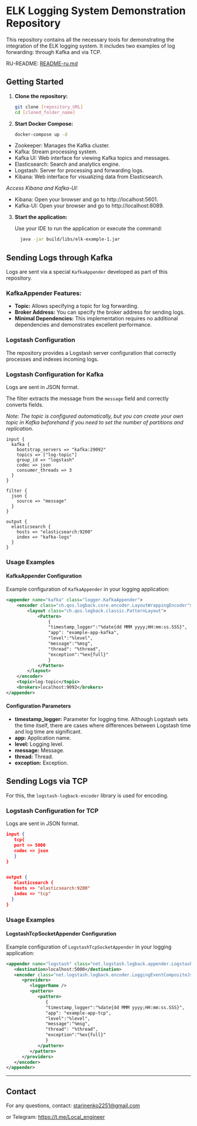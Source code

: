 # ELK Logging System Demonstration Repository

This repository contains all the necessary tools for demonstrating the integration of the ELK logging system. It includes two examples of log forwarding: through Kafka and via TCP.

RU-README: [README-ru.md](README-ru.md)
## Getting Started

1. **Clone the repository:**
   ```bash
   git clone [repository_URL]
   cd [cloned_folder_name]
   ```

2. **Start Docker Compose:**
   ```bash
   docker-compose up -d
   ```
* Zookeeper: Manages the Kafka cluster.
* Kafka: Stream processing system.
* Kafka UI: Web interface for viewing Kafka topics and messages.
* Elasticsearch: Search and analytics engine.
* Logstash: Server for processing and forwarding logs.
* Kibana: Web interface for visualizing data from Elasticsearch.

_Access Kibana and Kafka-UI:_
* Kibana: Open your browser and go to http://localhost:5601.
* Kafka-UI: Open your browser and go to http://localhost:8089.


3. **Start the application:**

   Use your IDE to run the application or execute the command:
   ```bash
     java -jar build/libs/elk-example-1.jar
   ```

## Sending Logs through Kafka

Logs are sent via a special `KafkaAppender` developed as part of this repository.

### KafkaAppender Features:
- **Topic:** Allows specifying a topic for log forwarding.
- **Broker Address:** You can specify the broker address for sending logs.
- **Minimal Dependencies:** This implementation requires no additional dependencies and demonstrates excellent performance.

### Logstash Configuration

The repository provides a Logstash server configuration that correctly processes and indexes incoming logs.

### Logstash Configuration for Kafka
Logs are sent in JSON format.

The filter extracts the message from the `message` field and correctly converts fields.

_Note: The topic is configured automatically, but you can create your own topic in Kafka beforehand if you need to set the number of partitions and replication._

```lombok.config
input {
  kafka {
    bootstrap_servers => "kafka:29092"
    topics => ["log-topic"]
    group_id => "logstash"
    codec => json
    consumer_threads => 3
  }
}

filter {
  json {
    source => "message"
  }
}

output {
  elasticsearch {
    hosts => "elasticsearch:9200"
    index => "kafka-logs"
  }
}
```

### Usage Examples

#### KafkaAppender Configuration

Example configuration of `KafkaAppender` in your logging application:

```xml
<appender name="kafka" class="logger.KafkaAppender">
    <encoder class="ch.qos.logback.core.encoder.LayoutWrappingEncoder">
        <layout class="ch.qos.logback.classic.PatternLayout">
            <Pattern>
                {
                "timestamp_logger":"%date{dd MMM yyyy;HH:mm:ss.SSS}",
                "app": "example-app-kafka",
                "level":"%level",
                "message":"%msg",
                "thread": "%thread",
                "exception":"%ex{full}"
                }
            </Pattern>
        </layout>
    </encoder>
    <topic>log-topic</topic>
    <brokers>localhost:9092</brokers>
</appender>
```

#### Configuration Parameters
- **timestamp_logger:** Parameter for logging time. Although Logstash sets the time itself, there are cases where differences between Logstash time and log time are significant.
- **app:** Application name.
- **level:** Logging level.
- **message:** Message.
- **thread:** Thread.
- **exception:** Exception.


## Sending Logs via TCP
For this, the `logstash-logback-encoder` library is used for encoding.


### Logstash Configuration for TCP
Logs are sent in JSON format.

```json
input {
   tcp{
   port => 5000
   codec => json
   }
}


output {
   elasticsearch {
   hosts => "elasticsearch:9200"
   index => "tcp"
  } 
}
```
### Usage Examples

#### LogstashTcpSocketAppender Configuration

Example configuration of `LogstashTcpSocketAppender` in your logging application:

```xml
<appender name="logstash" class="net.logstash.logback.appender.LogstashTcpSocketAppender">
   <destination>localhost:5000</destination>
   <encoder class="net.logstash.logback.encoder.LoggingEventCompositeJsonEncoder">
      <providers>
         <loggerName />
         <pattern>
            <pattern>
               {
               "timestamp_logger":"%date{dd MMM yyyy;HH:mm:ss.SSS}",
               "app": "example-app-tcp",
               "level":"%level",
               "message":"%msg",
               "thread": "%thread",
               "exception":"%ex{full}"
               }
            </pattern>
         </pattern>
      </providers>
   </encoder>
</appender>
```


----

## Contact
For any questions, contact: starinenko2251@gmail.com

or Telegram: https://t.me/Local_engineer